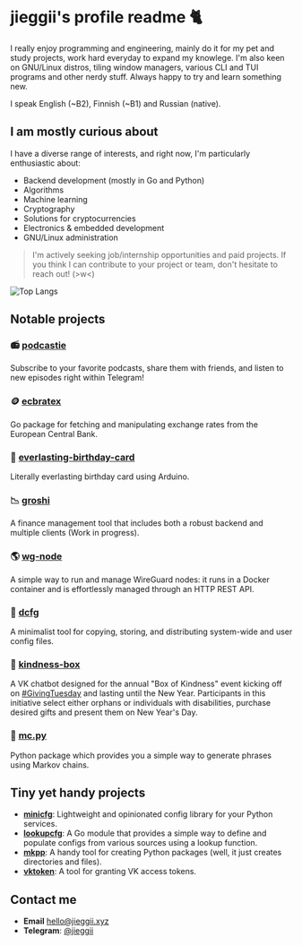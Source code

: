 # jieggii's profile readme 🐈 

I really enjoy programming and engineering, mainly do it for my pet and study projects, work hard everyday to expand my knowlege. I'm also keen on GNU/Linux distros, tiling window managers, various CLI and TUI programs and other nerdy stuff. Always happy to try and learn something new.

I speak English (~B2), Finnish (~B1) and Russian (native).

## I am mostly curious about
I have a diverse range of interests, and right now, I'm particularly enthusiastic about:

- Backend development (mostly in Go and Python)
- Algorithms
- Machine learning
- Cryptography
- Solutions for cryptocurrencies
- Electronics & embedded development
- GNU/Linux administration

> I'm actively seeking job/internship opportunities and paid projects. If you think I can contribute to your project or team, don't hesitate to reach out! (>w<)

![Top Langs](https://github-readme-stats.vercel.app/api/top-langs/?username=jieggii&layout=compact)

## Notable projects
### 📻 **[podcastie](https://github.com/jieggii/podcastie)**
Subscribe to your favorite podcasts, share them with friends, and listen to new episodes right within Telegram!

###  🪙 **[ecbratex](https://github.com/jieggii/ecbratex)**
Go package for fetching and manipulating exchange rates from the European Central Bank. 

### 🎂 **[everlasting-birthday-card](https://github.com/jieggii/everlasting-birthday-card)**
Literally everlasting birthday card using Arduino. 

### 📉 **[groshi](https://github.com/groshi-project)**
A finance management tool that includes both a robust backend and multiple clients (Work in progress).

### 🌎 **[wg-node](https://github.com/jieggii/wg-node)**
A simple way to run and manage WireGuard nodes: it runs in a Docker container and is effortlessly managed through an HTTP REST API.

### 📂 **[dcfg](https://github.com/jieggii/dcfg)**
A minimalist tool for copying, storing, and distributing system-wide and user config files.

### 💝 **[kindness-box](https://github.com/jieggii/kindness-box)**
A VK chatbot designed for the annual "Box of Kindness" event kicking off on [#GivingTuesday](https://www.givingtuesday.org/) and lasting until the New Year. Participants in this initiative select either orphans or individuals with disabilities, purchase desired gifts and present them on New Year's Day.

### 📝 **[mc.py](https://github.com/jieggii/mc.py)**
Python package which provides you a simple way to generate phrases using Markov chains.

## Tiny yet handy projects
- **[minicfg](https://github.com/jieggii/minicfg)**: Lightweight and opinionated config library for your Python services. 
- **[lookupcfg](https://github.com/jieggii/lookupcfg)**: A Go module that provides a simple way to define and populate configs from various sources using a lookup function.
- **[mkpp](https://github.com/jieggii/mkpp)**: A handy tool for creating Python packages (well, it just creates directories and files).
- **[vktoken](https://github.com/jieggii/vktoken)**: A tool for granting VK access tokens.

## Contact me
- **Email** [hello@jieggii.xyz](mailto:hello@jieggii.xyz)
- **Telegram**: [@jieggii](https://jieggii.t.me)
